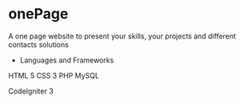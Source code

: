 # onePage
A one page website to present your skills, your projects and different contacts solutions

+ Languages and Frameworks

HTML 5
CSS 3
PHP
MySQL

CodeIgniter 3
